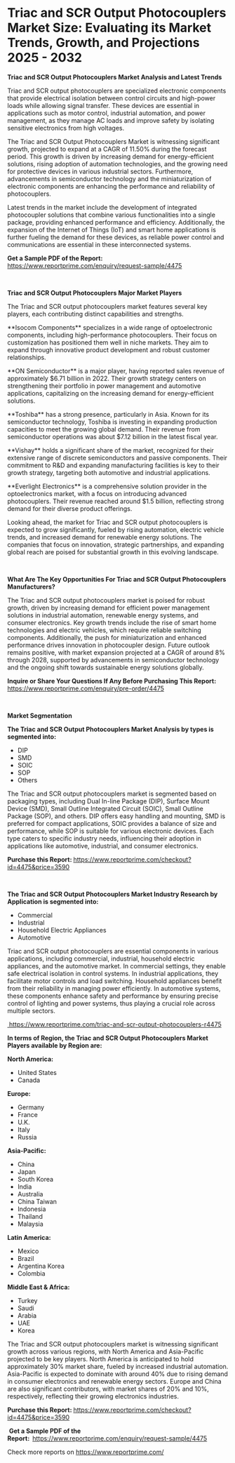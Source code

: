 <p><h1>Triac and SCR Output Photocouplers Market Size: Evaluating its Market Trends, Growth, and Projections 2025 - 2032</h1></p><p><strong>Triac and SCR Output Photocouplers Market Analysis and Latest Trends</strong></p>
<p><p>Triac and SCR output photocouplers are specialized electronic components that provide electrical isolation between control circuits and high-power loads while allowing signal transfer. These devices are essential in applications such as motor control, industrial automation, and power management, as they manage AC loads and improve safety by isolating sensitive electronics from high voltages.</p><p>The Triac and SCR Output Photocouplers Market is witnessing significant growth, projected to expand at a CAGR of 11.50% during the forecast period. This growth is driven by increasing demand for energy-efficient solutions, rising adoption of automation technologies, and the growing need for protective devices in various industrial sectors. Furthermore, advancements in semiconductor technology and the miniaturization of electronic components are enhancing the performance and reliability of photocouplers.</p><p>Latest trends in the market include the development of integrated photocoupler solutions that combine various functionalities into a single package, providing enhanced performance and efficiency. Additionally, the expansion of the Internet of Things (IoT) and smart home applications is further fueling the demand for these devices, as reliable power control and communications are essential in these interconnected systems.</p></p>
<p><strong>Get a Sample PDF of the Report:&nbsp;</strong> <a href="https://www.reportprime.com/enquiry/request-sample/4475?utm_campaign=3129&utm_medium=2&utm_source=Github&utm_content=ia&utm_term=19032025&utm_id=triac-and-scr-output-photocouplers">https://www.reportprime.com/enquiry/request-sample/4475</a></p>
<p>&nbsp;</p>
<p><strong>Triac and SCR Output Photocouplers Major Market Players</strong></p>
<p><p>The Triac and SCR output photocouplers market features several key players, each contributing distinct capabilities and strengths. </p><p>**Isocom Components** specializes in a wide range of optoelectronic components, including high-performance photocouplers. Their focus on customization has positioned them well in niche markets. They aim to expand through innovative product development and robust customer relationships.</p><p>**ON Semiconductor** is a major player, having reported sales revenue of approximately $6.71 billion in 2022. Their growth strategy centers on strengthening their portfolio in power management and automotive applications, capitalizing on the increasing demand for energy-efficient solutions.</p><p>**Toshiba** has a strong presence, particularly in Asia. Known for its semiconductor technology, Toshiba is investing in expanding production capacities to meet the growing global demand. Their revenue from semiconductor operations was about $7.12 billion in the latest fiscal year.</p><p>**Vishay** holds a significant share of the market, recognized for their extensive range of discrete semiconductors and passive components. Their commitment to R&D and expanding manufacturing facilities is key to their growth strategy, targeting both automotive and industrial applications.</p><p>**Everlight Electronics** is a comprehensive solution provider in the optoelectronics market, with a focus on introducing advanced photocouplers. Their revenue reached around $1.5 billion, reflecting strong demand for their diverse product offerings.</p><p>Looking ahead, the market for Triac and SCR output photocouplers is expected to grow significantly, fueled by rising automation, electric vehicle trends, and increased demand for renewable energy solutions. The companies that focus on innovation, strategic partnerships, and expanding global reach are poised for substantial growth in this evolving landscape.</p></p>
<p>&nbsp;</p>
<p><strong>What Are The Key Opportunities For Triac and SCR Output Photocouplers Manufacturers?</strong></p>
<p><p>The Triac and SCR output photocouplers market is poised for robust growth, driven by increasing demand for efficient power management solutions in industrial automation, renewable energy systems, and consumer electronics. Key growth trends include the rise of smart home technologies and electric vehicles, which require reliable switching components. Additionally, the push for miniaturization and enhanced performance drives innovation in photocoupler design. Future outlook remains positive, with market expansion projected at a CAGR of around 8% through 2028, supported by advancements in semiconductor technology and the ongoing shift towards sustainable energy solutions globally.</p></p>
<p><strong>Inquire or Share Your Questions If Any Before Purchasing This Report:</strong> <a href="https://www.reportprime.com/enquiry/pre-order/4475?utm_campaign=3129&utm_medium=2&utm_source=Github&utm_content=ia&utm_term=19032025&utm_id=triac-and-scr-output-photocouplers">https://www.reportprime.com/enquiry/pre-order/4475</a></p>
<p>&nbsp;</p>
<p><strong>Market Segmentation</strong></p>
<p><strong>The Triac and SCR Output Photocouplers Market Analysis by types is segmented into:</strong></p>
<p><ul><li>DIP</li><li>SMD</li><li>SOIC</li><li>SOP</li><li>Others</li></ul></p>
<p><p>The Triac and SCR output photocouplers market is segmented based on packaging types, including Dual In-line Package (DIP), Surface Mount Device (SMD), Small Outline Integrated Circuit (SOIC), Small Outline Package (SOP), and others. DIP offers easy handling and mounting, SMD is preferred for compact applications, SOIC provides a balance of size and performance, while SOP is suitable for various electronic devices. Each type caters to specific industry needs, influencing their adoption in applications like automotive, industrial, and consumer electronics.</p></p>
<p><strong>Purchase this Report:&nbsp;</strong><a href="https://www.reportprime.com/checkout?id=4475&price=3590&utm_campaign=3129&utm_medium=2&utm_source=Github&utm_content=ia&utm_term=19032025&utm_id=triac-and-scr-output-photocouplers">https://www.reportprime.com/checkout?id=4475&price=3590</a></p>
<p>&nbsp;</p>
<p><strong>The Triac and SCR Output Photocouplers Market Industry Research by Application is segmented into:</strong></p>
<p><ul><li>Commercial</li><li>Industrial</li><li>Household Electric Appliances</li><li>Automotive</li></ul></p>
<p><p>Triac and SCR output photocouplers are essential components in various applications, including commercial, industrial, household electric appliances, and the automotive market. In commercial settings, they enable safe electrical isolation in control systems. In industrial applications, they facilitate motor controls and load switching. Household appliances benefit from their reliability in managing power efficiently. In automotive systems, these components enhance safety and performance by ensuring precise control of lighting and power systems, thus playing a crucial role across multiple sectors.</p></p>
<p><a href="https://www.reportprime.com/triac-and-scr-output-photocouplers-r4475?utm_campaign=3129&utm_medium=2&utm_source=Github&utm_content=ia&utm_term=19032025&utm_id=triac-and-scr-output-photocouplers">&nbsp;https://www.reportprime.com/triac-and-scr-output-photocouplers-r4475</a></p>
<p><strong>In terms of Region, the Triac and SCR Output Photocouplers Market Players available by Region are:</strong></p>
<p>
    <p> <strong> North America: </strong>
        <ul>
            <li>United States</li>
            <li>Canada</li>
        </ul>
        </p> 
    <p> <strong> Europe: </strong>
        <ul>
            <li>Germany</li>
            <li>France</li>
            <li>U.K.</li>
            <li>Italy</li>
            <li>Russia</li>
        </ul>
        </p> 
    <p> <strong> Asia-Pacific: </strong>
        <ul>
            <li>China</li>
            <li>Japan</li>
            <li>South Korea</li>
            <li>India</li>
            <li>Australia</li>
            <li>China Taiwan</li>
            <li>Indonesia</li>
            <li>Thailand</li>
            <li>Malaysia</li>
        </ul>
        </p> 
    <p> <strong> Latin America: </strong>
        <ul>
            <li>Mexico</li>
            <li>Brazil</li>
            <li>Argentina Korea</li>
            <li>Colombia</li>
        </ul>
        </p> 
    <p> <strong> Middle East & Africa: </strong>
        <ul>
            <li>Turkey</li>
            <li>Saudi</li>
            <li>Arabia</li>
            <li>UAE</li>
            <li>Korea</li>
        </ul>
    </p>
    </p>
<p><p>The Triac and SCR output photocouplers market is witnessing significant growth across various regions, with North America and Asia-Pacific projected to be key players. North America is anticipated to hold approximately 30% market share, fueled by increased industrial automation. Asia-Pacific is expected to dominate with around 40% due to rising demand in consumer electronics and renewable energy sectors. Europe and China are also significant contributors, with market shares of 20% and 10%, respectively, reflecting their growing electronics industries.</p></p>
<p><strong>Purchase this Report: </strong><a href="https://www.reportprime.com/checkout?id=4475&price=3590&utm_campaign=3129&utm_medium=2&utm_source=Github&utm_content=ia&utm_term=19032025&utm_id=triac-and-scr-output-photocouplers">https://www.reportprime.com/checkout?id=4475&price=3590</a></p>
<p>&nbsp;<strong>Get a Sample PDF of the Report:&nbsp;&nbsp;</strong><a href="https://www.reportprime.com/enquiry/request-sample/4475?utm_campaign=3129&utm_medium=2&utm_source=Github&utm_content=ia&utm_term=19032025&utm_id=triac-and-scr-output-photocouplers">https://www.reportprime.com/enquiry/request-sample/4475</a></p>
<p><strong></strong></p>
<p>Check more reports on <a href="https://www.reportprime.com/?utm_campaign=3129&utm_medium=2&utm_source=Github&utm_content=ia&utm_term=19032025&utm_id=triac-and-scr-output-photocouplers">https://www.reportprime.com/</a></p>